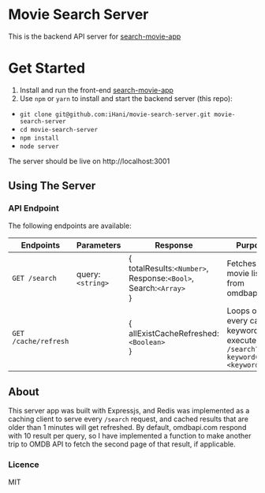 # Movie Search Server

This is the backend API server for [search-movie-app](https://github.com/iHani/search-movie-app)

# Get Started

1. Install and run the front-end [search-movie-app](https://github.com/iHani/movie-search-app)
2. Use `npm` or `yarn` to install and start the backend server (this repo):
* `git clone git@github.com:iHani/movie-search-server.git movie-search-server`
* `cd movie-search-server`
* `npm install`
* `node server`

The server should be live on http://localhost:3001

## Using The Server

### API Endpoint

The following endpoints are available:

| Endpoints       | Parameters          | Response         | Purpose         |
|-----------------|----------------|----------------|----------------|
| `GET /search` | query: `<string>` | { <br>totalResults:`<Number>`,<br> Response:`<Bool>`,<br> Search:`<Array>` <br>} | Fetches movie list from omdbapi.com |
| `GET /cache/refresh` | | { <br>allExistCacheRefreshed: `<Boolean>` <br>} | Loops over every cached keyword and execute `GET /search?keyword=<keyword>` |

## About

This server app was built with Expressjs, and Redis was implemented as a caching client to serve every `/search` request, and cached results that are older than 1 minutes will get refreshed. By default, omdbapi.com respond with 10 result per query, so I have implemented a function to make another trip to OMDB API to fetch the second page of that result, if applicable.


### Licence

MIT
